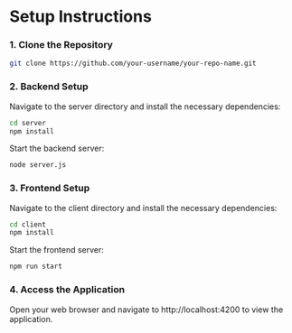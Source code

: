 # Setup Instructions
### 1. Clone the Repository

```bash
git clone https://github.com/your-username/your-repo-name.git
```

### 2. Backend Setup
Navigate to the server directory and install the necessary dependencies:
    
```bash
cd server
npm install
```

Start the backend server:

```bash
node server.js
```

### 3. Frontend Setup
Navigate to the client directory and install the necessary dependencies:
    
```bash
cd client
npm install
```

Start the frontend server:

```bash
npm run start
```

### 4. Access the Application
Open your web browser and navigate to http://localhost:4200 to view the application.
